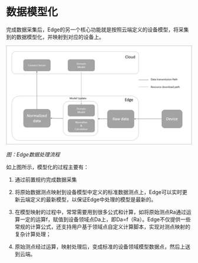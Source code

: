# 数据模型化

完成数据采集后，Edge的另一个核心功能就是按照云端定义的设备模型，将采集到的数据模型化，并映射到对应的设备上。

![](media/image005.png)

*图：Edge数据处理流程*

如上图所示，模型化的过程主要有：

1. 通过前置规约完成数据采集

2. 将原始数据测点映射到设备模型中定义的标准数据测点上，Edge可以实时更新云端定义的最新模型，以保证Edge中处理的模型是最新的。

3. 在模型映射的过程中，常常需要用到很多公式和计算，如将原始测点Ra通过运算一定的运算f，赋值到设备领域点Da上，即Da=f（Ra）。Edge不仅提供一些常规的计算公式，还支持用户基于领域点自定义计算脚本，实现对测点映射的复杂计算处理；

4. 原始测点经过运算，映射处理后，变成标准的设备领域模型数据点，然后上送到云端。

